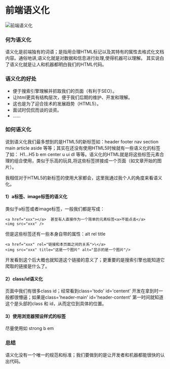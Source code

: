 # 前端语义化
![前端语义化](https://images0.cnblogs.com/i/84053/201403/072109412842073.jpg)

### 何为语义化
语义化是前端独有的词语；是指用合理HTML标记以及其特有的属性去格式化文档内容。通俗地讲,语义化就是对数据和信息进行处理,使得机器可以理解。
其实说白了语义化就是让人和机器都明白我们的HTML代码。
### 语义化的好处
* 便于搜索引擎理解并抓取我们的页面（有利于SEO）。
* 让html更具有结构层次，便于我们后期的维护、开发和理解。
* 这也是为了迎合技术的发展趋势（HTML5）。
* 面试时侃侃而谈的谈资。
* ......

### 如何语义化
说到语义化我们最多想到的是HTML5的新标签如：header footer nav section main article aside 等等；其实在还没有使用HTML5时候就有一些语义化的标签了如： H1...H5 b em center u ui dl 等等。语义化的HTML就是将这些标签元素合理的组合使用，类似于乐高的玩具,将这些标签拼接成一个页面（如文章开始的图片）。

我相信对于HTML5的新标签的使用大家都会，这里我通过我个人的角度来看语义化。
#### 1）a标签、image标签的语义化
类似于a标签或者image标签，一般我们都是写成：
```
<a href="xxx"></a>  甚至有人直接作为一个简单的元素标签<a>不能点击</a>
<img src="xxx" />
```
但是这些标签还有一些本身自带的属性：alt rel title
```
<a href="xxx" rel="链接和本页面之间的关系">\</a>
<img src="xxx" title="这是一个图片" alt="显示的是一个图片"/>
```
开发看到这个后大概也就知道这个链接的意义了；更重要的是搜索引擎也能知道它爬取的链接是什么了。
#### 2）class/id语义化
页面中我们有很多class id；经常看到class='todo' id='centent' 开发在拿到时一般都很懵逼；如果是class='header-main' id='header-content' 第一时间就知道这个是头部的class 和 id，从而定位到具体的位置。
#### 3）使用浏览器预设样式的标签
尽量使用如 strong b em 

### 总结
语义化没有一个唯一的规范和标准；我们要做到的是让开发者和机器都能很快的认出代码。